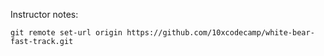 Instructor notes:

```
git remote set-url origin https://github.com/10xcodecamp/white-bear-fast-track.git
```
